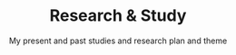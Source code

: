 ---
layout: page
title: Research & Study
subtitle: My present and past studies and research plan and theme
permalink: /research-and-study/
---